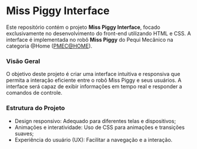 # Miss Piggy Interface

Este repositório contém o projeto **Miss Piggy Interface**, focado exclusivamente no desenvolvimento do front-end utilizando HTML e CSS. A interface é implementada no robô **Miss Piggy** do Pequi Mecânico na categoria @Home ([PMEC@HOME](https://github.com/Pequi-Mecanico-Home)).

### Visão Geral

O objetivo deste projeto é criar uma interface intuitiva e responsiva que permita a interação eficiente entre o robô Miss Piggy e seus usuários. A interface será capaz de exibir informações em tempo real e responder a comandos de controle.

### Estrutura do Projeto

- Design responsivo: Adequado para diferentes telas e dispositivos;
- Animações e interatividade: Uso de CSS para animações e transições suaves;
- Experiência do usuário (UX): Facilitar a navegação e a interação.
